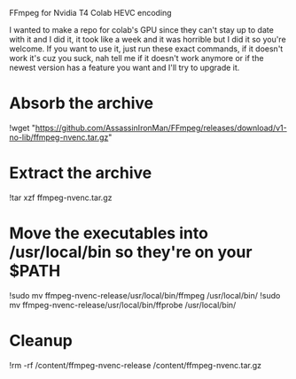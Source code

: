 FFmpeg for Nvidia T4 Colab HEVC encoding

I wanted to make a repo for colab's GPU since they can't stay up to date with it and I did it, it took like a week and it was horrible but I did it so you're welcome. If you want to use it, just run these exact commands, if it doesn't work it's cuz you suck, nah tell me if it doesn't work anymore or if the newest version has a feature you want and I'll try to upgrade it.

# Absorb the archive
!wget "https://github.com/AssassinIronMan/FFmpeg/releases/download/v1-no-lib/ffmpeg-nvenc.tar.gz"
# Extract the archive
!tar xzf ffmpeg-nvenc.tar.gz

# Move the executables into /usr/local/bin so they're on your $PATH
!sudo mv ffmpeg-nvenc-release/usr/local/bin/ffmpeg /usr/local/bin/
!sudo mv ffmpeg-nvenc-release/usr/local/bin/ffprobe /usr/local/bin/

# Cleanup
!rm -rf /content/ffmpeg-nvenc-release /content/ffmpeg-nvenc.tar.gz

